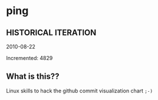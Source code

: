 # ping

## HISTORICAL ITERATION
2010-08-22

Incremented: 4829

## What is this?? 
Linux skills to hack the github commit visualization chart `;-)`
